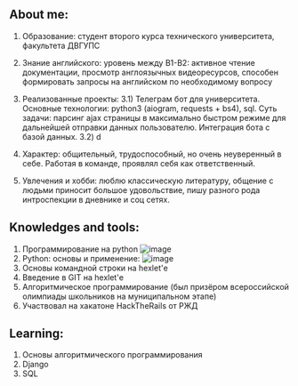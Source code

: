 ## About me:
1) Образование: студент второго курса технического университета, факультета ДВГУПС
2) Знание английского: уровень между B1-B2: активное чтение документации, просмотр англоязычных видеоресурсов, способен формировать запросы на английском по необходимому вопросу
3) Реализованные проекты:
  3.1) Телеграм бот для университета. Основные технологии: python3 (aiogram, requests + bs4), sql. Суть задачи: парсинг ajax страницы в максимально быстром режиме для дальнейшей отправки данных пользователю. Интеграция бота с базой данных.
  3.2) d

5) Характер: общительный, трудоспособный, но очень неуверенный в себе. Работая в команде, проявлял себя как ответственный.
6) Увлечения и хобби: люблю классическую литературу, общение с людьми приносит большое удовольствие, пишу разного рода интроспекции в дневнике и соц сетях.

## Knowledges and tools:
1) Программирование на python
![image](https://user-images.githubusercontent.com/109024156/180630831-35049347-aff3-43c5-a76f-2e8691814aa7.png)
2) Python: основы и применение:
![image](https://user-images.githubusercontent.com/109024156/180630855-467ca51e-c25b-4a63-94a8-d0989dc2bb33.png)
3) Основы командной строки на hexlet'е
4) Введение в GIT на hexlet'е
5) Алгоритмическое программирование (был призёром всероссийской олимпиады школьников на муниципальном этапе)
6) Участвовал на хакатоне HackTheRails от РЖД

## Learning:
1) Основы алгоритмического программирования
2) Django
3) SQL
